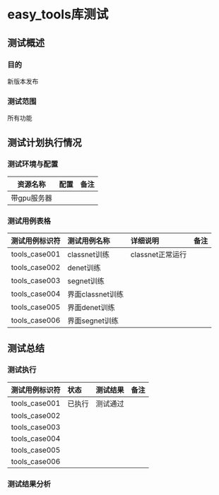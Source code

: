 easy_tools库测试
==================

## 测试概述

### 目的
新版本发布

### 测试范围
所有功能

## 测试计划执行情况

### 测试环境与配置

| 资源名称 | 配置 | 备注 |
| :------: | :------ | :------ | 
| 带gpu服务器 |  | |

### 测试用例表格

| 测试用例标识符 | 测试用例名称 | 详细说明 | 备注 |
| :------: | :------ | :------ |  :------ | 
| tools_case001 | classnet训练 | classnet正常运行 | |
| tools_case002 | denet训练 |  | |
| tools_case003 | segnet训练 |  | |
| tools_case004 | 界面classnet训练 |  | |
| tools_case005 | 界面denet训练 |  | |
| tools_case006 | 界面segnet训练 |  | |

## 测试总结

### 测试执行

| 测试用例标识符 | 状态 | 测试结果 | 备注 |
| :------: | :------ | :------ |  :------ | 
| tools_case001 | 已执行 | 测试通过 | |
| tools_case002 |  |  | |
| tools_case003 |  |  | |
| tools_case004 |  |  | |
| tools_case005 |  |  | |
| tools_case006 |  |  | |

### 测试结果分析
